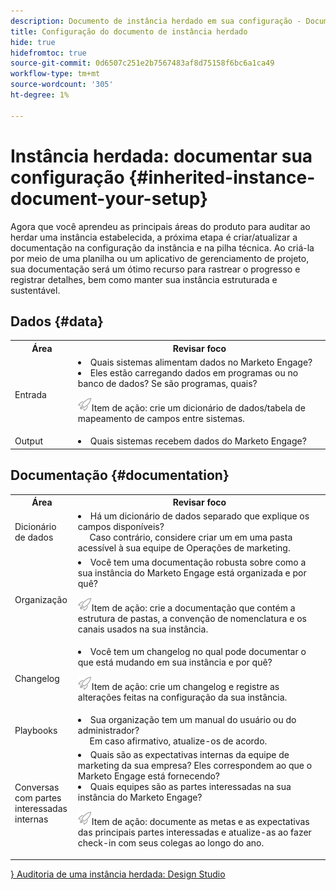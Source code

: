 ```yaml
---
description: Documento de instância herdado em sua configuração - Documentação do Marketo - Documentação do produto
title: Configuração do documento de instância herdado
hide: true
hidefromtoc: true
source-git-commit: 0d6507c251e2b7567483af8d75158f6bc6a1ca49
workflow-type: tm+mt
source-wordcount: '305'
ht-degree: 1%

---
```


# Instância herdada: documentar sua configuração {#inherited-instance-document-your-setup}

Agora que você aprendeu as principais áreas do produto para auditar ao herdar uma instância estabelecida, a próxima etapa é criar/atualizar a documentação na configuração da instância e na pilha técnica. Ao criá-la por meio de uma planilha ou um aplicativo de gerenciamento de projeto, sua documentação será um ótimo recurso para rastrear o progresso e registrar detalhes, bem como manter sua instância estruturada e sustentável.

## Dados {#data}

<table style="table-layout:auto"> 
 <tbody> 
  <tr> 
   <th style="width:20%">Área</th> 
   <th>Revisar foco</th>
  </tr> 
  <tr> 
   <td>Entrada</td> 
   <td><li>Quais sistemas alimentam dados no Marketo Engage?</li>
   <li>Eles estão carregando dados em programas ou no banco de dados? Se são programas, quais?</li>
   <p><img src="assets/action-item-icon.png" alt="ícone de item de ação">Item de ação: crie um dicionário de dados/tabela de mapeamento de campos entre sistemas.</td>
  </tr>
  <tr> 
   <td>Output</td> 
   <td><li>Quais sistemas recebem dados do Marketo Engage?</li></td>
  </tr>
 </tbody> 
</table>

## Documentação {#documentation}

<table style="table-layout:auto"> 
 <tbody> 
  <tr> 
   <th style="width:20%">Área</th> 
   <th>Revisar foco</th>
  </tr> 
  <tr> 
   <td>Dicionário de dados</td> 
   <td><li>Há um dicionário de dados separado que explique os campos disponíveis?
   <br/>     Caso contrário, considere criar um em uma pasta acessível à sua equipe de Operações de marketing.</li></td>
  </tr>
  <tr> 
   <td>Organização</td> 
    <td><li>Você tem uma documentação robusta sobre como a sua instância do Marketo Engage está organizada e por quê?</li>
   <p><img src="assets/action-item-icon.png" alt="ícone de item de ação">Item de ação: crie a documentação que contém a estrutura de pastas, a convenção de nomenclatura e os canais usados na sua instância.</td>
  </tr>
  <tr> 
   <td>Changelog</td> 
    <td><li>Você tem um changelog no qual pode documentar o que está mudando em sua instância e por quê?</li>
    <p><img src="assets/action-item-icon.png" alt="ícone de item de ação">Item de ação: crie um changelog e registre as alterações feitas na configuração da sua instância.</td>
  </tr>
  <tr> 
   <td>Playbooks</td> 
    <td><li>Sua organização tem um manual do usuário ou do administrador? 
    <br/>     Em caso afirmativo, atualize-os de acordo.</li></td>
  </tr>
  <tr> 
   <td>Conversas com partes interessadas internas</td> 
    <td><li>Quais são as expectativas internas da equipe de marketing da sua empresa? Eles correspondem ao que o Marketo Engage está fornecendo?</li>
   <li>Quais equipes são as partes interessadas na sua instância do Marketo Engage?</li>
   <p><img src="assets/action-item-icon.png" alt="ícone de item de ação">Item de ação: documente as metas e as expectativas das principais partes interessadas e atualize-as ao fazer check-in com seus colegas ao longo do ano.</td>
  </tr>
 </tbody> 
</table>

[} Auditoria de uma instância herdada: Design Studio](/help/marketo/getting-started/inheriting-a-marketo-instance/design-studio-checklist.md)
